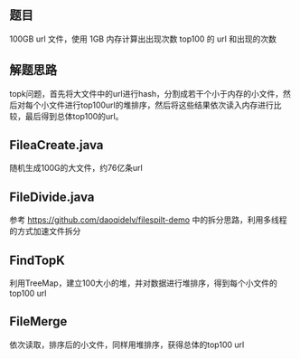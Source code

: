 ## 题目
100GB url 文件，使用 1GB 内存计算出出现次数 top100 的 url 和出现的次数

## 解题思路
topk问题，首先将大文件中的url进行hash，分割成若干个小于内存的小文件，然后对每个小文件进行top100url的堆排序，然后将这些结果依次读入内存进行比较，最后得到总体top100的url。

## FileaCreate.java 
随机生成100G的大文件，约76亿条url

## FileDivide.java
参考 https://github.com/daoqidelv/filespilt-demo 中的拆分思路，利用多线程的方式加速文件拆分

## FindTopK
利用TreeMap，建立100大小的堆，并对数据进行堆排序，得到每个小文件的top100 url

## FileMerge
依次读取，排序后的小文件，同样用堆排序，获得总体的top100 url

